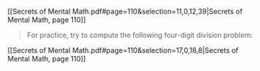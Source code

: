

[[Secrets of Mental Math.pdf#page=110&selection=11,0,12,39|Secrets of Mental Math, page 110]]


> For practice, try to compute the following four-digit division problem:

[[Secrets of Mental Math.pdf#page=110&selection=17,0,18,8|Secrets of Mental Math, page 110]]

